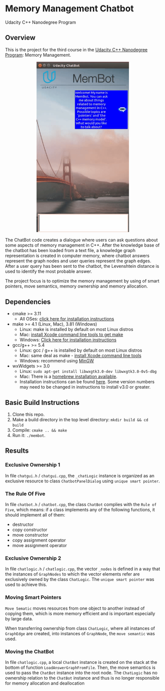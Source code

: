 # Memory Management Chatbot

Udacity C++ Nanodegree Program

## Overview

This is the project for the third course in the [Udacity C++ Nanodegree Program](https://www.udacity.com/course/c-plus-plus-nanodegree--nd213): Memory Management.

<p align="center">
  <img src="./images/gif_out2.gif" title = "Car counting program visualization" alt = "Car counting program visualization" width = "300" />
</p>


The ChatBot code creates a dialogue where users can ask questions about some aspects of memory management in C++. After the knowledge base of the chatbot has been loaded from a text file, a knowledge graph representation is created in computer memory, where chatbot answers represent the graph nodes and user queries represent the graph edges. After a user query has been sent to the chatbot, the Levenshtein distance is used to identify the most probable answer. 

The project focus is to optimize the memory management by using of smart pointers, move semantics, memory ownership and memory allocation.

## Dependencies
* cmake >= 3.11
  * All OSes: [click here for installation instructions](https://cmake.org/install/)
* make >= 4.1 (Linux, Mac), 3.81 (Windows)
  * Linux: make is installed by default on most Linux distros
  * Mac: [install Xcode command line tools to get make](https://developer.apple.com/xcode/features/)
  * Windows: [Click here for installation instructions](http://gnuwin32.sourceforge.net/packages/make.htm)
* gcc/g++ >= 5.4
  * Linux: gcc / g++ is installed by default on most Linux distros
  * Mac: same deal as make - [install Xcode command line tools](https://developer.apple.com/xcode/features/)
  * Windows: recommend using [MinGW](http://www.mingw.org/)
* wxWidgets >= 3.0
  * Linux: `sudo apt-get install libwxgtk3.0-dev libwxgtk3.0-0v5-dbg`
  * Mac: There is a [homebrew installation available](https://formulae.brew.sh/formula/wxmac).
  * Installation instructions can be found [here](https://wiki.wxwidgets.org/Install). Some version numbers may need to be changed in instructions to install v3.0 or greater.

## Basic Build Instructions

1. Clone this repo.
2. Make a build directory in the top level directory: `mkdir build && cd build`
3. Compile: `cmake .. && make`
4. Run it: `./membot`.

## Results


###  Exclusive Ownership 1
In file `chatgui.h` / `chatgui.cpp`, the `_chatLogic` instance is organized as an exclusive resource to class `ChatbotPanelDialog` using `unique smart pointer`. 

###  The Rule Of Five
In file `chatbot.h` / `chatbot.cpp`, the class `ChatBot` complies with the `Rule of Five`, which means: if a class implements any of the following functions, it should implement all of them:
  * destructor
  * copy constructor
  * move constructor
  * copy assignment operator
  * move assignment operator

###  Exclusive Ownership 2
In file `chatlogic.h` / `chatlogic.cpp`, the vector `_nodes` is defined in a way that the instances of `GraphNodes` to which the vector elements refer are exclusively owned by the class `ChatLogic`. The `unique smart pointer` was used to achieve this. 

###  Moving Smart Pointers

`Move Sematic` moves resources from one object to another instead of copying them, which is more memory efficient and is important especially by large data. 

When transferring ownership from class `ChatLogic`, where all instances of `GraphEdge` are created, into instances of `GraphNode`, the `move semantic` was used. 

###  Moving the ChatBot

In file `chatlogic.cpp`, a local `ChatBot` instance is created on the stack at the bottom of function `LoadAnswerGraphFromFile`. Then, the move semantics is used to pass the `ChatBot` instance into the root node. The `ChatLogic` has no ownership relation to the `ChatBot` instance and thus is no longer responsible for memory allocation and deallocation 
